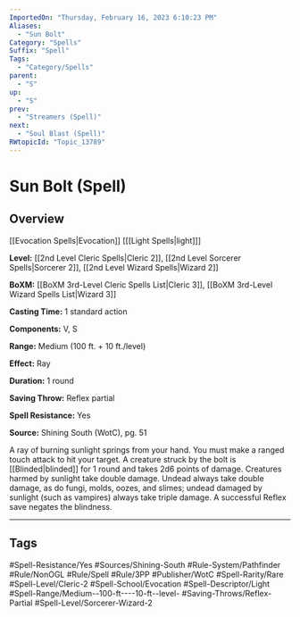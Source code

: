 ```yaml
---
ImportedOn: "Thursday, February 16, 2023 6:10:23 PM"
Aliases:
  - "Sun Bolt"
Category: "Spells"
Suffix: "Spell"
Tags:
  - "Category/Spells"
parent:
  - "S"
up:
  - "S"
prev:
  - "Streamers (Spell)"
next:
  - "Soul Blast (Spell)"
RWtopicId: "Topic_13789"
---
```

# Sun Bolt (Spell)
## Overview
[[Evocation Spells|Evocation]] \[[[Light Spells|light]]]

**Level:** [[2nd Level Cleric Spells|Cleric 2]], [[2nd Level Sorcerer Spells|Sorcerer 2]], [[2nd Level Wizard Spells|Wizard 2]]

**BoXM:** [[BoXM 3rd-Level Cleric Spells List|Cleric 3]], [[BoXM 3rd-Level Wizard Spells List|Wizard 3]]

**Casting Time:** 1 standard action

**Components:** V, S

**Range:** Medium (100 ft. + 10 ft./level)

**Effect:** Ray

**Duration:** 1 round

**Saving Throw:** Reflex partial

**Spell Resistance:** Yes

**Source:** Shining South (WotC), pg. 51

A ray of burning sunlight springs from your hand. You must make a ranged touch attack to hit your target. A creature struck by the bolt is [[Blinded|blinded]] for 1 round and takes 2d6 points of damage. Creatures harmed by sunlight take double damage. Undead always take double damage, as do fungi, molds, oozes, and slimes; undead damaged by sunlight (such as vampires) always take triple damage. A successful Reflex save negates the blindness.


---
## Tags
#Spell-Resistance/Yes #Sources/Shining-South #Rule-System/Pathfinder #Rule/NonOGL #Rule/Spell #Rule/3PP #Publisher/WotC #Spell-Rarity/Rare #Spell-Level/Cleric-2 #Spell-School/Evocation #Spell-Descriptor/Light #Spell-Range/Medium--100-ft----10-ft--level- #Saving-Throws/Reflex-Partial #Spell-Level/Sorcerer-Wizard-2


